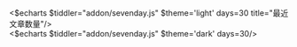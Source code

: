 <div class="my-8">
<div class="dark:hidden">
<$echarts $tiddler="addon/sevenday.js" $theme='light' days=30 title="最近文章数量"/>
</div>

<div class="hidden dark:inline">
<$echarts $tiddler="addon/sevenday.js" $theme='dark' days=30/>
</div>
</div>